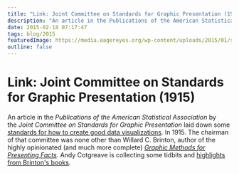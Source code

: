 ```yaml
---
title: "Link: Joint Committee on Standards for Graphic Presentation (1915)"
description: "An article in the Publications of the American Statistical Association by the Joint Committee on Standards for Graphic Presentation laid down some standards for how to create good data visualizations. In 1915."
date: 2015-02-18 07:17:47
tags: blog/2015
featuredImage: https://media.eagereyes.org/wp-content/uploads/2015/01/standards-teaser.gif
outline: false
---
```


# Link: Joint Committee on Standards for Graphic Presentation (1915)

An article in the <em>Publications of the American Statistical Association</em> by the <em>Joint Committee on Standards for Graphic Presentation</em> laid down some <a href="http://www.jstor.org/stable/pdfplus/2965153.pdf">standards for how to create good data visualizations</a>. In 1915. The chairman of that committee was none other than Willard C. Brinton, author of the highly opinionated (and much more complete) <em><a href="https://archive.org/details/graphicmethodsfo00brinrich">Graphic Methods for Presenting Facts</a></em>. Andy Cotgreave is collecting some tidbits and <a href="http://100yrsofbrinton.tumblr.com">highlights from Brinton's books</a>.


<PostedBy />


